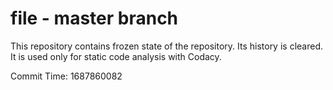 # file - master branch

This repository contains frozen state of the repository.
Its history is cleared. It is used only for static code
analysis with Codacy.

Commit Time: 1687860082